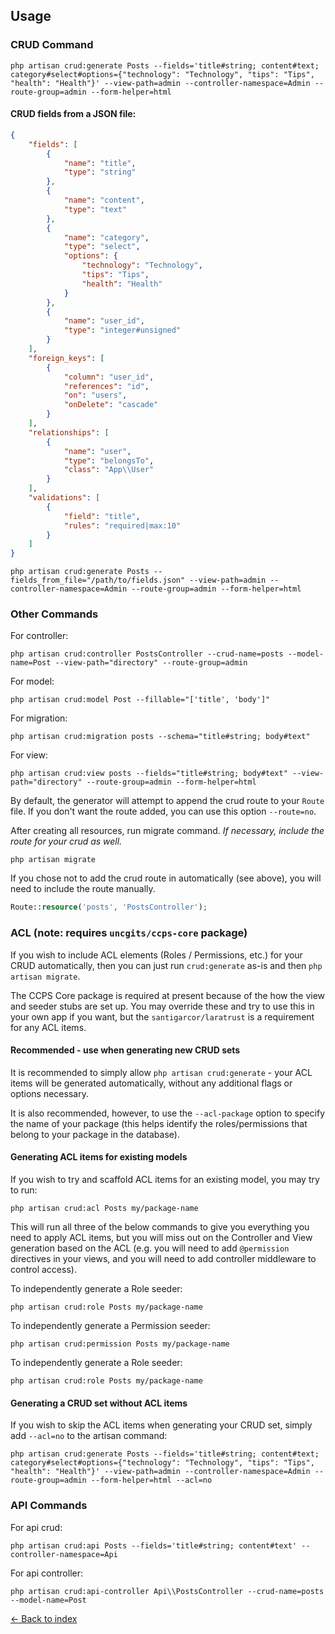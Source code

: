 ## Usage

### CRUD Command

```
php artisan crud:generate Posts --fields='title#string; content#text; category#select#options={"technology": "Technology", "tips": "Tips", "health": "Health"}' --view-path=admin --controller-namespace=Admin --route-group=admin --form-helper=html
```

#### CRUD fields from a JSON file:

```json
{
    "fields": [
        {
            "name": "title",
            "type": "string"
        },
        {
            "name": "content",
            "type": "text"
        },
        {
            "name": "category",
            "type": "select",
            "options": {
                "technology": "Technology",
                "tips": "Tips",
                "health": "Health"
            }
        },
        {
            "name": "user_id",
            "type": "integer#unsigned"
        }
    ],
    "foreign_keys": [
        {
            "column": "user_id",
            "references": "id",
            "on": "users",
            "onDelete": "cascade"
        }
    ],
    "relationships": [
        {
            "name": "user",
            "type": "belongsTo",
            "class": "App\\User"
        }
    ],
    "validations": [
        {
            "field": "title",
            "rules": "required|max:10"
        }
    ]
}
```

```
php artisan crud:generate Posts --fields_from_file="/path/to/fields.json" --view-path=admin --controller-namespace=Admin --route-group=admin --form-helper=html
```

### Other Commands

For controller:

```
php artisan crud:controller PostsController --crud-name=posts --model-name=Post --view-path="directory" --route-group=admin
```

For model:

```
php artisan crud:model Post --fillable="['title', 'body']"
```

For migration:

```
php artisan crud:migration posts --schema="title#string; body#text"
```

For view:

```
php artisan crud:view posts --fields="title#string; body#text" --view-path="directory" --route-group=admin --form-helper=html
```

By default, the generator will attempt to append the crud route to your ```Route``` file. If you don't want the route added, you can use this option ```--route=no```.

After creating all resources, run migrate command. *If necessary, include the route for your crud as well.*

```
php artisan migrate
```

If you chose not to add the crud route in automatically (see above), you will need to include the route manually.
```php
Route::resource('posts', 'PostsController');
```

### ACL (note: requires `uncgits/ccps-core` package)
If you wish to include ACL elements (Roles / Permissions, etc.) for your CRUD automatically, then you can just run `crud:generate` as-is and then `php artisan migrate`. 

The CCPS Core package is required at present because of the how the view and seeder stubs are set up. You may override these and try to use this in your own app if you want, but the `santigarcor/laratrust` is a requirement for any ACL items.

#### Recommended - use when generating new CRUD sets

It is recommended to simply allow `php artisan crud:generate` - your ACL items will be generated automatically, without any additional flags or options necessary.

It is also recommended, however, to use the `--acl-package` option to specify the name of your package (this helps identify the roles/permissions that belong to your package in the database).

#### Generating ACL items for existing models

If you wish to try and scaffold ACL items for an existing model, you may try to run:
```
php artisan crud:acl Posts my/package-name
```

This will run all three of the below commands to give you everything you need to apply ACL items, but you will miss out on the Controller and View generation based on the ACL (e.g. you will need to add `@permission` directives in your views, and you will need to add controller middleware to control access). 

To independently generate a Role seeder:
```
php artisan crud:role Posts my/package-name
```

To independently generate a Permission seeder:
```
php artisan crud:permission Posts my/package-name
```

To independently generate a Role seeder:
```
php artisan crud:role Posts my/package-name
```

#### Generating a CRUD set without ACL items

If you wish to skip the ACL items when generating your CRUD set, simply add `--acl=no` to the artisan command:

```
php artisan crud:generate Posts --fields='title#string; content#text; category#select#options={"technology": "Technology", "tips": "Tips", "health": "Health"}' --view-path=admin --controller-namespace=Admin --route-group=admin --form-helper=html --acl=no
```

### API Commands

For api crud:

```
php artisan crud:api Posts --fields='title#string; content#text' --controller-namespace=Api
```

For api controller:

```
php artisan crud:api-controller Api\\PostsController --crud-name=posts --model-name=Post
```

[&larr; Back to index](README.md)
